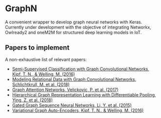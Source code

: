 # GraphN

A convenient wrapper to develop graph neural networks with Keras. Currently under development with the objective of
integrating Networkx, Owlready2 and oneM2M for structured deep learning models in IoT. 

## Papers to implement

A non-exhaustive list of relevant papers: 

* [Semi-Supervised Classification with Graph Convolutional Networks, Kipf, T. N., & Welling, M. (2016)](https://arxiv.org/abs/1609.02907)
* [Modeling Relational Data with Graph Convolutional Networks, Schlichtkrull, M. et al. (2018)](https://arxiv.org/abs/1703.06103)
* [Graph Attention Networks, Velickovic, P. et al. (2017)](https://arxiv.org/abs/1710.10903)
* [Hierarchical Graph Representation Learning with Differentiable Pooling, Ying, Z. et al. (2018)](https://arxiv.org/abs/1806.08804)
* [Gated Graph Sequence Neural Networks, Li, Y. et al. (2015)](https://arxiv.org/abs/1511.05493)
* [Variational Graph Auto-Encoders, Kipf, T. N., & Welling, M. (2016)](https://arxiv.org/abs/1611.07308)
